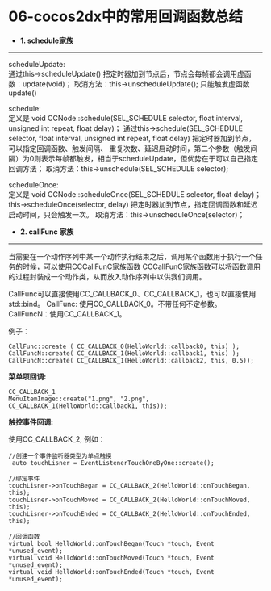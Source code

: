 06-cocos2dx中的常用回调函数总结
====

* **1. schedule家族**
----

scheduleUpdate: <br>
通过this->scheduleUpdate() 把定时器加到节点后，节点会每帧都会调用虚函数：update(void)； 
取消方法：this->unscheduleUpdate(); 只能触发虚函数 update()

schedule: <br>
定义是 void CCNode::schedule(SEL_SCHEDULE selector, float interval, unsigned int repeat, float delay)； 
通过this->schedule(SEL_SCHEDULE selector, float interval, unsigned int repeat, float delay) 把定时器加到节点，可以指定回调函数、触发间隔、
重复次数、延迟启动时间，第二个参数（触发间隔）为0则表示每帧都触发，相当于scheduleUpdate，但优势在于可以自己指定回调方法；
取消方法：this->unschedule(SEL_SCHEDULE selector);

scheduleOnce: <br> 
定义是 void CCNode::scheduleOnce(SEL_SCHEDULE selector, float delay)； 
this->scheduleOnce(selector, delay) 把定时器加到节点，指定回调函数和延迟启动时间，只会触发一次。 
取消方法：this->unscheduleOnce(selector)；


* **2. callFunc 家族**
----

当需要在一个动作序列中某一个动作执行结束之后，调用某个函数用于执行一个任务的时候，可以使用CCCallFunC家族函数
CCCallFunC家族函数可以将函数调用的过程封装成一个动作类，从而放入动作序列中以供我们调用。 

CallFunc可以直接使用CC_CALLBACK_0、CC_CALLBACK_1，也可以直接使用std::bind。
CallFunc: 使用CC_CALLBACK_0。不带任何不定参数。
CallFuncN：使用CC_CALLBACK_1。

例子：

```
CallFunc::create ( CC_CALLBACK_0(HelloWorld::callback0, this) );
CallFuncN::create( CC_CALLBACK_1(HelloWorld::callback1, this) );
CallFuncN::create( CC_CALLBACK_1(HelloWorld::callback2, this, 0.5));
```

**菜单项回调:**

```
CC_CALLBACK_1
MenuItemImage::create("1.png", "2.png", CC_CALLBACK_1(HelloWorld::callback1, this));
```

**触控事件回调:**

使用CC_CALLBACK_2, 例如：

```
//创建一个事件监听器类型为单点触摸
 auto touchLisner = EventListenerTouchOneByOne::create();
 
//绑定事件
touchLisner->onTouchBegan = CC_CALLBACK_2(HelloWorld::onTouchBegan, this);
touchLisner->onTouchMoved = CC_CALLBACK_2(HelloWorld::onTouchMoved, this);
touchLisner->onTouchEnded = CC_CALLBACK_2(HelloWorld::onTouchEnded, this);
 
//回调函数
virtual bool HelloWorld::onTouchBegan(Touch *touch, Event *unused_event); 
virtual void HelloWorld::onTouchMoved(Touch *touch, Event *unused_event); 
virtual void HelloWorld::onTouchEnded(Touch *touch, Event *unused_event);
```

